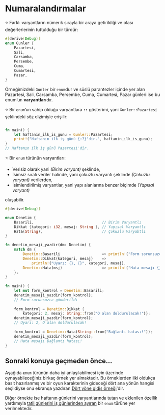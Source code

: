 # Numaralandırmalar
⭐️ Farklı varyantların nümerik sırayla bir araya getirildiği ve olası değerlerlerinin tuttulduğu bir türdür:

```Rust
#[derive(Debug)]
enum Gunler {
    Pazartesi,
    Sali,
    Carsamba,
    Persembe,
    Cuma,
    Cumartesi,
    Pazar,
}
````

Örneğimizdeki `Gunler` bir `enum`dur ve süslü parantezler içinde yer alan Pazartesi, Sali, Carsamba, Persembe, Cuma, Cumartesi, Pazar günleri ise bu enum’un **varyantları**dır.

⭐️ Bir `enum`’un sahip olduğu varyantlara **`::`** gösterimi, yani `Gunler::Pazartesi` şeklindeki söz dizimiyle erişilir:  

```Rust

fn main() {
    let haftanin_ilk_is_gunu = Gunler::Pazartesi;
    print!("Haftanın ilk iş günü {:?}'dir.", haftanin_ilk_is_gunu);
}
// Haftanın ilk iş günü Pazartesi'dir.
````

⭐️ Bir `enum` türünün varyantları:
  
  - Verisiz olarak yani *(Birim varyant)* şeklinde,
  - İsimsiz sıralı veriler halinde, yani çokuzlu varyantı şeklinde *(Çokuzlu varyant)* verilerden,
  - İsimlendirilmiş varyantlar, yani yapı alanlarına benzer biçimde *(Yapısal varyant)*

oluşabilir. 

```Rust
#[derive(Debug)]

enum Denetim {
    Basarili,                               // Birim Varyantlı
    Dikkat {kategori: i32, mesaj: String }, // Yapısal Varyantlı
    Hata(String),                           // Çokuzlu Varyabtlı
}

fn denetim_mesaji_yazdir(dm: Denetim) {
    match dm {
        Denetim::Basarili                   => println!("Form sorunsuzca gönderildi"),
        Denetim::Dikkat{kategori, mesaj}    => 
            println!("Uyarı: {}, {}", kategori, mesaj),
        Denetim::Hata(msj)                  => println!("Hata mesajı {}", msj),
    };
}
    
fn main() {
    let mut form_kontrol = Denetim::Basarili;
    denetim_mesaji_yazdir(form_kontrol);
    // Form sorunsuzca gönderildi
    
    form_kontrol = Denetim::Dikkat { 
        kategori: 2, mesaj: String::from("O alan doldurulacak!")};
    denetim_mesaji_yazdir(form_kontrol);
    // Uyarı: 2, O alan doldurulacak!
    
    form_kontrol = Denetim::Hata(String::from("Bağlantı hatası!"));
    denetim_mesaji_yazdir(form_kontrol);
    // Hata mesajı Bağlantı hatası!
}
````
## Sonraki konuya geçmeden önce...
Aşağıda `enum` türünün daha iyi anlaşılabilmesi için üzerinde oynayabileceğiniz birkaç örnek yer almaktadır. Bu örneklerden ilki oldukça basit hazırlanmış ve bir oyun karakterinin gideceği dört ana yönün hangisi seçildiyse onu ekranqa yazdıran [Dört yöne gidiş örneği](https://play.rust-lang.org/?version=stable&mode=debug&edition=2018&gist=77961c70cdc86bb7f8d65a5707dfd036)'dir.

Diğer örnekte ise haftanın günlerini varyantlarında tutan ve eklenilen özellik yardımıyla [tatil günlerini iş günlerinden ayıran](https://play.rust-lang.org/?version=stable&mode=debug&edition=2018&gist=f7df6f69b2b3158b4d9c445cf94c74cc) bir `enum` türüne yer verilmektedir.
